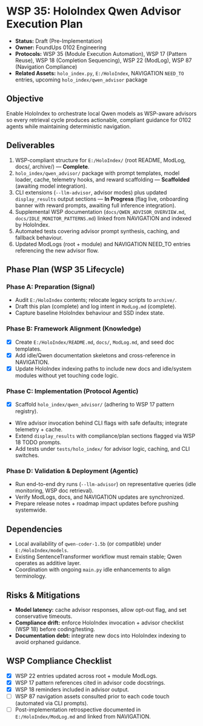 # WSP 35: HoloIndex Qwen Advisor Execution Plan
- **Status:** Draft (Pre-Implementation)
- **Owner:** FoundUps 0102 Engineering
- **Protocols:** WSP 35 (Module Execution Automation), WSP 17 (Pattern Reuse), WSP 18 (Completion Sequencing), WSP 22 (ModLog), WSP 87 (Navigation Compliance)
- **Related Assets:** `holo_index.py`, `E:/HoloIndex`, NAVIGATION `NEED_TO` entries, upcoming `holo_index/qwen_advisor` package

## Objective
Enable HoloIndex to orchestrate local Qwen models as WSP-aware advisors so every retrieval cycle produces actionable, compliant guidance for 0102 agents while maintaining deterministic navigation.

## Deliverables
1. WSP-compliant structure for `E:/HoloIndex/` (root README, ModLog, docs/, archive/) — **Complete**.
2. `holo_index/qwen_advisor/` package with prompt templates, model loader, cache, telemetry hooks, and reward scaffolding — **Scaffolded** (awaiting model integration).
3. CLI extensions (`--llm-advisor`, advisor modes) plus updated `display_results` output sections — **In Progress** (flag live, onboarding banner with reward prompts, awaiting full inference integration).
4. Supplemental WSP documentation (`docs/QWEN_ADVISOR_OVERVIEW.md`, `docs/IDLE_MONITOR_PATTERNS.md`) linked from NAVIGATION and indexed by HoloIndex.
5. Automated tests covering advisor prompt synthesis, caching, and fallback behaviour.
6. Updated ModLogs (root + module) and NAVIGATION NEED_TO entries referencing the new advisor flow.

## Phase Plan (WSP 35 Lifecycle)
### Phase A: Preparation (Signal)
- Audit `E:/HoloIndex` contents; relocate legacy scripts to `archive/`.
- Draft this plan (complete) and log intent in `ModLog.md` (complete).
- Capture baseline HoloIndex behaviour and SSD index state.

### Phase B: Framework Alignment (Knowledge)
- [x] Create `E:/HoloIndex/README.md`, `docs/`, `ModLog.md`, and seed doc templates.
- [x] Add idle/Qwen documentation skeletons and cross-reference in NAVIGATION.
- [x] Update HoloIndex indexing paths to include new docs and idle/system modules without yet touching code logic.

### Phase C: Implementation (Protocol  Agentic)
- [x] Scaffold `holo_index/qwen_advisor/` (adhering to WSP 17 pattern registry).
- Wire advisor invocation behind CLI flags with safe defaults; integrate telemetry + cache.
- Extend `display_results` with compliance/plan sections flagged via WSP 18 TODO prompts.
- Add tests under `tests/holo_index/` for advisor logic, caching, and CLI switches.

### Phase D: Validation & Deployment (Agentic)
- Run end-to-end dry runs (`--llm-advisor`) on representative queries (idle monitoring, WSP doc retrieval).
- Verify ModLogs, docs, and NAVIGATION updates are synchronized.
- Prepare release notes + roadmap impact updates before pushing systemwide.

## Dependencies
- Local availability of `qwen-coder-1.5b` (or compatible) under `E:/HoloIndex/models`.
- Existing SentenceTransformer workflow must remain stable; Qwen operates as additive layer.
- Coordination with ongoing `main.py` idle enhancements to align terminology.

## Risks & Mitigations
- **Model latency:** cache advisor responses, allow opt-out flag, and set conservative timeouts.
- **Compliance drift:** enforce HoloIndex invocation + advisor checklist (WSP 18) before coding/testing.
- **Documentation debt:** integrate new docs into HoloIndex indexing to avoid orphaned guidance.

## WSP Compliance Checklist
- [x] WSP 22 entries updated across root + module ModLogs.
- [x] WSP 17 pattern references cited in advisor code docstrings.
- [x] WSP 18 reminders included in advisor output.
- [ ] WSP 87 navigation assets consulted prior to each code touch (automated via CLI prompts).
- [ ] Post-implementation retrospective documented in `E:/HoloIndex/ModLog.md` and linked from NAVIGATION.
